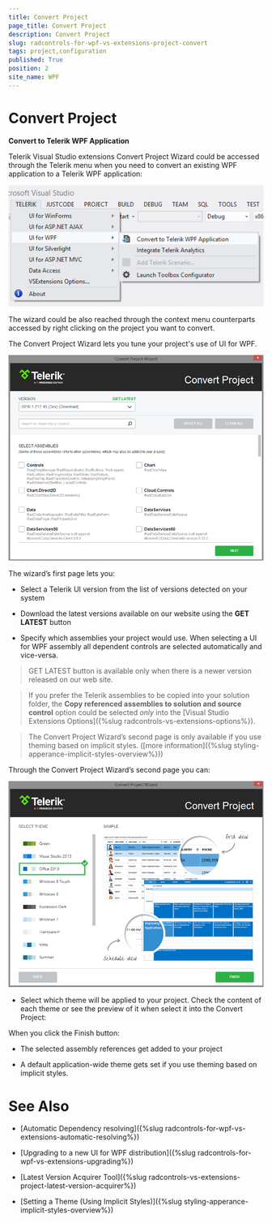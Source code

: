 ```yaml
---
title: Convert Project
page_title: Convert Project
description: Convert Project
slug: radcontrols-for-wpf-vs-extensions-project-convert
tags: project,configuration
published: True
position: 2
site_name: WPF
---
```


# Convert Project

__Convert to Telerik WPF Application__

Telerik Visual Studio extensions Convert Project Wizard could be accessed through the Telerik menu when you need to convert an existing WPF application to a Telerik WPF application:

![VSExtentions WPF Overview Menu Convert](images/VSExtentions_WPF_OverviewMenuConvert.png)

The wizard could be also reached through the context menu counterparts accessed by right clicking on the project you want to convert. 

The Convert Project Wizard lets you tune your project's use of UI for WPF.

![Project Configuration Wizard](images/VSExtensions_WPF_ProjectConfigWizard.png)

The wizard’s first page lets you:
        

* Select a Telerik UI version from the list of versions detected on your system

* Download the latest versions available on our website using the __GET LATEST__ button

* Specify which assemblies your project would use. When selecting a UI for WPF assembly all dependent controls are selected automatically and vice-versa.

>GET LATEST button is available only when there is a newer version released on our web site.

>If you prefer the Telerik assemblies to be copied into your solution folder, the **Copy referenced assemblies to solution and source control** option could be selected *only* into the [Visual Studio Extensions Options]({%slug radcontrols-vs-extensions-options%}).
  
>The Convert Project Wizard’s second page is only available if you use theming based on implicit styles. ([more information]({%slug styling-apperance-implicit-styles-overview%}))        


Through the Convert Project Wizard’s second page you can:

![VSExtensions WPF Project Config Wizard Step 2](images/VSExtensions_WPF_ProjectConvert_Themes.png)      

* Select which theme will be applied to your project. Check the content of each theme or see the preview of it when select it into the Convert Project:
            

When you click the Finish button:
        

* The selected assembly references get added to your project
          

* A default application-wide theme gets set if you use theming based on implicit styles.
          


# See Also

 * [Automatic Dependency resolving]({%slug radcontrols-for-wpf-vs-extensions-automatic-resolving%})

 * [Upgrading to a new UI for WPF distribution]({%slug radcontrols-for-wpf-vs-extensions-upgrading%})

 * [Latest Version Acquirer Tool]({%slug radcontrols-vs-extensions-project-latest-version-acquirer%})

 * [Setting a Theme (Using  Implicit Styles)]({%slug styling-apperance-implicit-styles-overview%})
